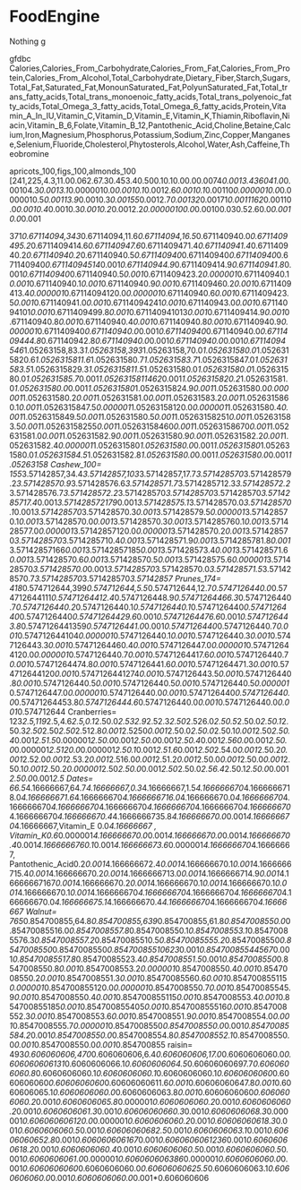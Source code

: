 # FoodEngine
Nothing
g




gfdbc
Calories,Calories_From_Carbohydrate,Calories_From_Fat,Calories_From_Protein,Calories_From_Alcohol,Total_Carbohydrate,Dietary_Fiber,Starch,Sugars,Total_Fat,Saturated_Fat,MonounSaturated_Fat,PolyunSaturated_Fat,Total_trans_fatty_acids,Total_trans_monoenoic_fatty_acids,Total_trans_polyenoic_fatty_acids,Total_Omega_3_fatty_acids,Total_Omega_6_fatty_acids,Protein,Vitamin_A_In_IU,Vitamin_C,Vitamin_D,Vitamin_E,Vitamin_K,Thiamin,Riboflavin,Niacin,Vitamin_B_6,Folate,Vitamin_B_12,Pantothenic_Acid,Choline,Betaine,Calcium,Iron,Magnesium,Phosphorus,Potassium,Sodium,Zinc,Copper,Manganese,Selenium,Fluoride,Cholesterol,Phytosterols,Alcohol,Water,Ash,Caffeine,Theobromine


apricots_100,figs_100,almonds_100
[241,225,4.3,11.00.062.67.30.453.40.500.10.10.00.00.0074*0.0013.436041.0*0.00104.3*0.0013.1*0.0000010.0*0.0010.1*0.0012.6*0.0010.1*0.00110*0.0000010.0*0.0000010.5*0.00113.9*0.0010.3*0.00155*0.0012.7*0.00132*0.00171*0.0011162*0.00110.0*0.0010.4*0.0010.3*0.0010.2*0.0012.2*0.00000100.0*0.00100.030.52.60.0*0.0010.0*0.001

371*0.67114094,343*0.67114094,11.6*0.67114094,16.5*0.671140940.0*0.6711409495.2*0.6711409414.6*0.671140947.6*0.6711409471.4*0.671140941.4*0.671140940.2*0.671140940.2*0.671140940.5*0.671140940*0.671140940*0.671140940*0.671140940*0.67114094514*0.001*0.671140944.9*0.6711409414.9*0.671140941.8*0.001*0.671140940*0.671140940.5*0.001*0.6711409423.2*0.000001*0.671140940.1*0.001*0.671140940.1*0.001*0.671140940.9*0.001*0.6711409460.2*0.001*0.6711409413.4*0.000001*0.67114094120.0*0.000001*0.671140940.6*0.001*0.6711409423.5*0.001*0.671140941.0*0.001*0.67114094241*0.001*0.671140943.0*0.001*0.67114094101*0.001*0.6711409499.8*0.001*0.671140941013*0.001*0.6711409414.9*0.001*0.671140940.8*0.001*0.671140940.4*0.001*0.671140940.8*0.001*0.671140940.9*0.000001*0.671140940*0.671140940.0*0.001*0.671140940*0.671140940.0*0.6711409444.8*0.671140942.8*0.671140940.0*0.001*0.671140940.0*0.001*0.67114094
546*1.05263158,83.3*1.05263158,393*1.05263158,70.0*1.052631580.0*1.0526315820.6*1.0526315811.6*1.052631580.7*1.052631583.7*1.0526315847.0*1.052631583.5*1.0526315829.3*1.0526315811.5*1.052631580.0*1.052631580.0*1.052631580.0*1.052631585.7*0.001*1.0526315811462*0.001*1.0526315820.2*1.052631581.0*1.052631580.0*0.001*1.052631580*1.0526315824.9*0.001*1.052631580.0*0.000001*1.052631580.2*0.001*1.052631581.0*0.001*1.052631583.2*0.001*1.0526315860.1*0.001*1.0526315847.5*0.000001*1.05263158120.0*0.000001*1.052631580.4*0.001*1.0526315849.5*0.001*1.052631580.5*0.001*1.05263158251*0.001*1.052631583.5*0.001*1.05263158255*0.001*1.05263158460*0.001*1.05263158670*0.001*1.052631581.0*0.001*1.052631582.9*0.001*1.052631580.9*0.001*1.052631582.2*0.001*1.052631582.4*0.000001*1.052631580*1.052631580.0*0.001*1.052631580*1.052631580.0*1.052631584.5*1.052631582.8*1.052631580.0*0.001*1.052631580.0*0.001*1.05263158
Cashew_100=
155*3.57142857,34.4*3.57142857,103*3.57142857,17.7*3.571428570*3.571428579.2*3.571428570.9*3.571428576.6*3.571428571.7*3.5714285712.3*3.571428572.2*3.571428576.7*3.571428572.2*3.571428570*3.571428570*3.571428570*3.5714285717.4*0.001*3.571428572179*0.001*3.571428575.1*3.571428570.0*3.571428570.1*0.001*3.571428570*3.571428570.3*0.001*3.571428579.5*0.000001*3.571428570.1*0.001*3.571428570.0*0.001*3.571428570.3*0.001*3.5714285760.1*0.001*3.571428577.0*0.000001*3.57142857120.0*0.000001*3.571428570.2*0.001*3.571428570*3.571428570*3.5714285710.4*0.001*3.571428571.9*0.001*3.5714285781.8*0.001*3.57142857166*0.001*3.57142857185*0.001*3.571428573.4*0.001*3.571428571.6*0.001*3.571428570.6*0.001*3.571428570.5*0.001*3.571428575.6*0.000001*3.571428570*3.571428570.0*0.001*3.571428570*3.571428570.0*3.571428571.5*3.571428570.7*3.571428570*3.571428570*3.57142857
Prunes_174=
418*0.574712644,399*0.574712644,5.5*0.574712644,12.7*0.5747126440.0*0.574712644111*0.57471264412.4*0.5747126448.9*0.57471264466.3*0.5747126440.7*0.5747126440.2*0.5747126440.1*0.5747126440.1*0.5747126440*0.5747126440*0.5747126440*0.57471264429.6*0.001*0.57471264476.6*0.001*0.5747126443.8*0.5747126441359*0.5747126441.0*0.001*0.5747126440*0.5747126440.7*0.001*0.574712644104*0.000001*0.5747126440.1*0.001*0.5747126440.3*0.001*0.5747126443.3*0.001*0.57471264460.4*0.001*0.5747126447.0*0.000001*0.574712644120.0*0.000001*0.5747126440.7*0.001*0.57471264417.6*0.001*0.5747126440.7*0.001*0.57471264474.8*0.001*0.5747126441.6*0.001*0.57471264471.3*0.001*0.574712644120*0.001*0.5747126441274*0.001*0.5747126443.5*0.001*0.5747126440.8*0.001*0.5747126440.5*0.001*0.5747126440.5*0.001*0.5747126440.5*0.000001*0.5747126447.0*0.000001*0.5747126440.0*0.001*0.5747126440*0.5747126440.0*0.57471264453.8*0.5747126444.6*0.5747126440.0*0.001*0.5747126440.0*0.001*0.574712644
Cranberries=
123*2.5,119*2.5,4.6*2.5,0.1*2.50.0*2.532.9*2.52.3*2.50*2.526.0*2.50.5*2.50.0*2.50.1*2.50.3*2.50*2.50*2.50*2.512.8*0.001*2.5250*0.001*2.50.0*2.50.0*2.50.1*0.001*2.50*2.50.4*0.001*2.51.5*0.000001*2.50.0*0.001*2.50.0*0.001*2.50.4*0.001*2.560.0*0.001*2.50.0*0.000001*2.5120.0*0.000001*2.50.1*0.001*2.51.6*0.001*2.50*2.54.0*0.001*2.50.2*0.001*2.52.0*0.001*2.53.2*0.001*2.516.0*0.001*2.51.2*0.001*2.50.0*0.001*2.50.0*0.001*2.50.1*0.001*2.50.2*0.000001*2.50*2.50.0*0.001*2.50*2.50.0*2.56.4*2.50.1*2.50.0*0.001*2.50.0*0.001*2.5
Dates=
66.5*4.16666667,64.7*4.16666667,0.3*4.16666667,1.5*4.166666670*4.1666666718.0*4.166666671.6*4.166666670*4.1666666716.0*4.166666670.0*4.166666670*4.166666670*4.166666670*4.166666670*4.166666670*4.166666670*4.166666670*4.166666670*4.166666670.4*4.1666666735.8*4.166666670.0*0.001*4.166666670*4.16666667,Vitamin_E 0.0*4.16666667 , Vitamin_K0.6*0.000001*4.166666670.0*0.001*4.166666670.0*0.001*4.166666670.4*0.001*4.1666666760.1*0.001*4.166666673.6*0.000001*4.166666670*4.16666667, Pantothenic_Acid0.2*0.001*4.166666672.4*0.001*4.166666670.1*0.001*4.1666666715.4*0.001*4.166666670.2*0.001*4.1666666713.0*0.001*4.1666666714.9*0.001*4.16666667167*0.001*4.166666670.2*0.001*4.166666670.1*0.001*4.166666670.1*0.001*4.166666670.1*0.001*4.166666670*4.166666670*4.166666670*4.166666670*4.166666670.0*4.166666675.1*4.166666670.4*4.166666670*4.166666670*4.16666667
Walnut=
765*0.854700855,64.8*0.854700855,639*0.854700855,61.8*0.8547008550.0*0.85470085516.0*0.8547008557.8*0.8547008550.1*0.8547008553.1*0.85470085576.3*0.8547008557.2*0.85470085510.5*0.85470085555.2*0.8547008550*0.8547008550*0.8547008550*0.85470085510623*0.001*0.85470085544567*0.001*0.85470085517.8*0.85470085523.4*0.8547008551.5*0.001*0.8547008550*0.8547008550.8*0.001*0.8547008553.2*0.000001*0.8547008550.4*0.001*0.8547008550.2*0.001*0.8547008551.3*0.001*0.85470085560.6*0.001*0.854700855115*0.000001*0.854700855120.0*0.000001*0.8547008550.7*0.001*0.85470085545.9*0.001*0.8547008550.4*0.001*0.854700855115*0.001*0.8547008553.4*0.001*0.854700855185*0.001*0.854700855405*0.001*0.854700855516*0.001*0.8547008552.3*0.001*0.8547008553.6*0.001*0.8547008551.9*0.001*0.8547008554.0*0.001*0.8547008555.7*0.000001*0.8547008550*0.8547008550.0*0.001*0.85470085584.2*0.001*0.8547008550.0*0.8547008554.8*0.8547008552.1*0.8547008550.0*0.001*0.8547008550.0*0.001*0.854700855
raisin=
493*0.606060606,470*0.606060606,6.4*0.606060606,17.0*0.6060606060.0*0.606060606131*0.6060606066.1*0.6060606064.5*0.60606060697.7*0.6060606060.8*0.6060606060.1*0.6060606060.1*0.6060606060.1*0.6060606060*0.6060606060*0.6060606060*0.60606060611.6*0.001*0.60606060647.8*0.001*0.6060606065.1*0.6060606060.0*0.6060606063.8*0.001*0.6060606060*0.6060606060.2*0.001*0.6060606065.8*0.000001*0.6060606060.2*0.001*0.6060606060.2*0.001*0.6060606061.3*0.001*0.60606060660.3*0.001*0.6060606068.3*0.000001*0.606060606120.0*0.000001*0.6060606060.2*0.001*0.60606060618.3*0.001*0.6060606060.5*0.001*0.60606060682.5*0.001*0.6060606063.1*0.001*0.60606060652.8*0.001*0.606060606167*0.001*0.6060606061236*0.001*0.60606060618.2*0.001*0.6060606060.4*0.001*0.6060606060.5*0.001*0.6060606060.5*0.001*0.6060606061.0*0.000001*0.606060606386*0.000001*0.6060606060.0*0.001*0.6060606060*0.6060606060.0*0.60606060625.5*0.6060606063.1*0.6060606060.0*0.001*0.6060606060.0*0.001*0.606060606
